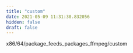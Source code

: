 ```yaml
---
title: "custom"
date: 2021-05-09 11:31:30.832056
hidden: false
draft: false
---
```


x86/64/package_feeds_packages_ffmpeg/custom

